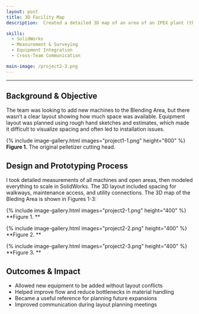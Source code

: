 ```yaml
---
layout: post
title: 3D Facility Map
description:  Created a detailed 3D map of an area of an IPEX plant (the Blending department) to assess the feasibility of integrating new equipment within the space and to optimize layout planning. The map enables more efficient spatial planning and equipment coordination. The map also allows the rearrangement of existing equipment.

skills: 
  - SolidWorks
  - Measurement & Surveying
  - Equipment Integration
  - Cross-Team Communication

main-image: /project2-3.png
---
```


---
## Background & Objective
The team was looking to add new machines to the Blending Area, but there wasn’t a clear layout showing how much space was available. Equipment layout was planned using rough hand sketches and estimates, which made it difficult to visualize spacing and often led to installation issues.

{% include image-gallery.html images="project1-1.png" height="600" %}
**Figure 1.** The original pelletizer cutting head.

## Design and Prototyping Process
I took detailed measurements of all machines and open areas, then modeled everything to scale in SolidWorks. The 3D layout included spacing for walkways, maintenance access, and utility connections. The 3D map of the Bleding Area is shown in Figures 1-3:

{% include image-gallery.html images="project2-1.png" height="400" %}
**Figure 1. **

{% include image-gallery.html images="project2-2.png" height="400" %}
**Figure 2. **

{% include image-gallery.html images="project2-3.png" height="400" %} 
**Figure 3. **

## Outcomes & Impact 
- Allowed new equipment to be added without layout conflicts
- Helped improve flow and reduce bottlenecks in material handling
- Became a useful reference for planning future expansions
- Improved communication during layout planning meetings
